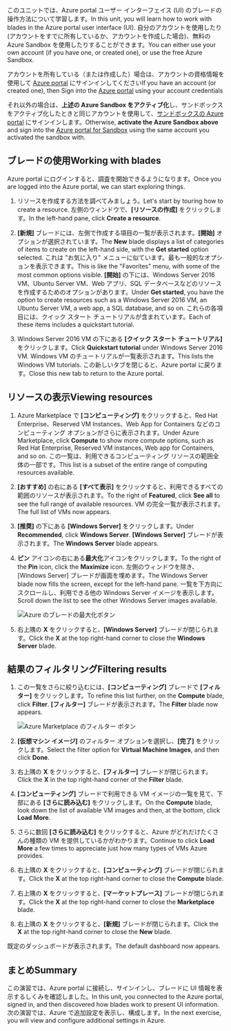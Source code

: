 <span data-ttu-id="ab99a-101">このユニットでは、Azure portal ユーザー インターフェイス (UI) のブレードの操作方法について学習します。</span><span class="sxs-lookup"><span data-stu-id="ab99a-101">In this unit, you will learn how to work with blades in the Azure portal user interface (UI).</span></span> <span data-ttu-id="ab99a-102">自分のアカウントを使用したり (アカウントをすでに所有しているか、アカウントを作成した場合)、無料の Azure Sandbox を使用したりすることができます。</span><span class="sxs-lookup"><span data-stu-id="ab99a-102">You can either use your own account (if you have one, or created one), or use the free Azure Sandbox.</span></span>

<span data-ttu-id="ab99a-103">アカウントを所有している（または作成した）場合は、アカウントの資格情報を使用して [Azure portal](https://portal.azure.com?azure-portal=true) にサインインしてください</span><span class="sxs-lookup"><span data-stu-id="ab99a-103">If you have an account (or created one), then Sign into the [Azure portal](https://portal.azure.com?azure-portal=true) using your account credentials</span></span>

<span data-ttu-id="ab99a-104">それ以外の場合は、**上述の Azure Sandbox をアクティブ化**し、サンドボックスをアクティブ化したときと同じアカウントを使用して、[サンドボックスの Azure portal](https://portal.azure.com/triplecrownlabs.onmicrosoft.com?azure-portal=true) にサインインします。</span><span class="sxs-lookup"><span data-stu-id="ab99a-104">Otherwise, **activate the Azure Sandbox above** and sign into the [Azure portal for Sandbox](https://portal.azure.com/triplecrownlabs.onmicrosoft.com?azure-portal=true) using the same account you activated the sandbox with.</span></span>

## <a name="working-with-blades"></a><span data-ttu-id="ab99a-105">ブレードの使用</span><span class="sxs-lookup"><span data-stu-id="ab99a-105">Working with blades</span></span>

<span data-ttu-id="ab99a-106">Azure portal にログインすると、調査を開始できるようになります。</span><span class="sxs-lookup"><span data-stu-id="ab99a-106">Once you are logged into the Azure portal, we can start exploring things.</span></span>

1. <span data-ttu-id="ab99a-107">リソースを作成する方法を調べてみましょう。</span><span class="sxs-lookup"><span data-stu-id="ab99a-107">Let's start by touring how to create a resource.</span></span> <span data-ttu-id="ab99a-108">左側のウィンドウで、**[リソースの作成]** をクリックします。</span><span class="sxs-lookup"><span data-stu-id="ab99a-108">In the left-hand pane, click **Create a resource**.</span></span>

1. <span data-ttu-id="ab99a-109">**[新規]** ブレードには、左側で作成する項目の一覧が表示されます。**[開始]** オプションが選択されています。</span><span class="sxs-lookup"><span data-stu-id="ab99a-109">The **New** blade displays a list of categories of items to create on the left-hand side, with the **Get started** option selected.</span></span> <span data-ttu-id="ab99a-110">これは "お気に入り" メニューに似ています。最も一般的なオプションを表示できます。</span><span class="sxs-lookup"><span data-stu-id="ab99a-110">This is like the "Favorites" menu, with some of the most common options visible.</span></span> <span data-ttu-id="ab99a-111">**[開始]** の下には、Windows Server 2016 VM、Ubuntu Server VM、Web アプリ、SQL データベースなどのリソースを作成するためのオプションがあります。</span><span class="sxs-lookup"><span data-stu-id="ab99a-111">Under **Get started**, you have the option to create resources such as a Windows Server 2016 VM, an Ubuntu Server VM, a web app, a SQL database, and so on.</span></span> <span data-ttu-id="ab99a-112">これらの各項目には、クイック スタート チュートリアルが含まれています。</span><span class="sxs-lookup"><span data-stu-id="ab99a-112">Each of these items includes a quickstart tutorial.</span></span>

1. <span data-ttu-id="ab99a-113">Windows Server 2016 VM の下にある **[クイック スタート チュートリアル]** をクリックします。</span><span class="sxs-lookup"><span data-stu-id="ab99a-113">Click **Quickstart tutorial** under Windows Server 2016 VM.</span></span> <span data-ttu-id="ab99a-114">Windows VM のチュートリアルが一覧表示されます。</span><span class="sxs-lookup"><span data-stu-id="ab99a-114">This lists the Windows VM tutorials.</span></span> <span data-ttu-id="ab99a-115">この新しいタブを閉じると、Azure portal に戻ります。</span><span class="sxs-lookup"><span data-stu-id="ab99a-115">Close this new tab to return to the Azure portal.</span></span>

## <a name="viewing-resources"></a><span data-ttu-id="ab99a-116">リソースの表示</span><span class="sxs-lookup"><span data-stu-id="ab99a-116">Viewing resources</span></span>

1. <span data-ttu-id="ab99a-117">Azure Marketplace で **[コンピューティング]** をクリックすると、Red Hat Enterprise、Reserved VM Instances、Web App for Containers などのコンピューティング オプションがさらに表示されます。</span><span class="sxs-lookup"><span data-stu-id="ab99a-117">Under Azure Marketplace, click **Compute** to show more compute options, such as Red Hat Enterprise, Reserved VM instances, Web app for Containers, and so on.</span></span> <span data-ttu-id="ab99a-118">この一覧は、利用できるコンピューティング リソースの範囲全体の一部です。</span><span class="sxs-lookup"><span data-stu-id="ab99a-118">This list is a subset of the entire range of computing resources available.</span></span>

2. <span data-ttu-id="ab99a-119">**[おすすめ]** の右にある **[すべて表示]** をクリックすると、利用できるすべての範囲のリソースが表示されます。</span><span class="sxs-lookup"><span data-stu-id="ab99a-119">To the right of **Featured**, click **See all** to see the full range of available resources.</span></span> <span data-ttu-id="ab99a-120">VM の完全一覧が表示されます。</span><span class="sxs-lookup"><span data-stu-id="ab99a-120">The full list of VMs now appears.</span></span>

3. <span data-ttu-id="ab99a-121">**[推奨]** の下にある **[Windows Server]** をクリックします。</span><span class="sxs-lookup"><span data-stu-id="ab99a-121">Under **Recommended**, click **Windows Server**.</span></span> <span data-ttu-id="ab99a-122">**[Windows Server]** ブレードが表示されます。</span><span class="sxs-lookup"><span data-stu-id="ab99a-122">The **Windows Server** blade appears.</span></span>

4. <span data-ttu-id="ab99a-123">**ピン** アイコンの右にある**最大化**アイコンをクリックします。</span><span class="sxs-lookup"><span data-stu-id="ab99a-123">To the right of the **Pin** icon, click the **Maximize** icon.</span></span> <span data-ttu-id="ab99a-124">左側のウィンドウを除き、[Windows Server] ブレードが画面を埋めます。</span><span class="sxs-lookup"><span data-stu-id="ab99a-124">The Windows Server blade now fills the screen, except for the left-hand pane.</span></span> <span data-ttu-id="ab99a-125">一覧を下方向にスクロールし、利用できる他の Windows Server イメージを表示します。</span><span class="sxs-lookup"><span data-stu-id="ab99a-125">Scroll down the list to see the other Windows Server images available.</span></span>

    ![Azure のブレードの最大化ボタン](../media/6-maximize-button.png)

5. <span data-ttu-id="ab99a-127">右上隅の **X** をクリックすると、**[Windows Server]** ブレードが閉じられます。</span><span class="sxs-lookup"><span data-stu-id="ab99a-127">Click the **X** at the top right-hand corner to close the **Windows Server** blade.</span></span>

## <a name="filtering-results"></a><span data-ttu-id="ab99a-128">結果のフィルタリング</span><span class="sxs-lookup"><span data-stu-id="ab99a-128">Filtering results</span></span>

1. <span data-ttu-id="ab99a-129">この一覧をさらに絞り込むには、**[コンピューティング]** ブレードで **[フィルター]** をクリックします。</span><span class="sxs-lookup"><span data-stu-id="ab99a-129">To refine this list further, on the **Compute** blade, click **Filter**.</span></span> <span data-ttu-id="ab99a-130">**[フィルター]** ブレードが表示されます。</span><span class="sxs-lookup"><span data-stu-id="ab99a-130">The **Filter** blade now appears.</span></span>

    ![Azure Marketplace のフィルター ボタン](../media/6-filter.png)

2. <span data-ttu-id="ab99a-132">**[仮想マシン イメージ]** のフィルター オプションを選択し、**[完了]** をクリックします。</span><span class="sxs-lookup"><span data-stu-id="ab99a-132">Select the filter option for **Virtual Machine Images**, and then click **Done**.</span></span>

3. <span data-ttu-id="ab99a-133">右上隅の **X** をクリックすると、**[フィルター]** ブレードが閉じられます。</span><span class="sxs-lookup"><span data-stu-id="ab99a-133">Click the **X** in the top right-hand corner of the **Filter** blade.</span></span>

1. <span data-ttu-id="ab99a-134">**[コンピューティング]** ブレードで利用できる VM イメージの一覧を見て、下部にある **[さらに読み込む]** をクリックします。</span><span class="sxs-lookup"><span data-stu-id="ab99a-134">On the **Compute** blade, look down the list of available VM images and then, at the bottom, click **Load More**.</span></span>

1. <span data-ttu-id="ab99a-135">さらに数回 **[さらに読み込む]** をクリックすると、Azure がどれだけたくさんの種類の VM を提供しているかがわかります。</span><span class="sxs-lookup"><span data-stu-id="ab99a-135">Continue to click **Load More** a few times to appreciate just how many types of VMs Azure provides.</span></span>

1. <span data-ttu-id="ab99a-136">右上隅の **X** をクリックすると、**[コンピューティング]** ブレードが閉じられます。</span><span class="sxs-lookup"><span data-stu-id="ab99a-136">Click the **X** at the top right-hand corner to close the **Compute** blade.</span></span>

1. <span data-ttu-id="ab99a-137">右上隅の **X** をクリックすると、**[マーケットプレース]** ブレードが閉じられます。</span><span class="sxs-lookup"><span data-stu-id="ab99a-137">Click the **X** at the top right-hand corner to close the **Marketplace** blade.</span></span>

1. <span data-ttu-id="ab99a-138">右上隅の **X** をクリックすると、**[新規]** ブレードが閉じられます。</span><span class="sxs-lookup"><span data-stu-id="ab99a-138">Click the **X** at the top right-hand corner to close the **New** blade.</span></span>

<span data-ttu-id="ab99a-139">既定のダッシュボードが表示されます。</span><span class="sxs-lookup"><span data-stu-id="ab99a-139">The default dashboard now appears.</span></span>

## <a name="summary"></a><span data-ttu-id="ab99a-140">まとめ</span><span class="sxs-lookup"><span data-stu-id="ab99a-140">Summary</span></span>

<span data-ttu-id="ab99a-141">この演習では、Azure portal に接続し、サインインし、ブレードに UI 情報を表示するしくみを確認しました。</span><span class="sxs-lookup"><span data-stu-id="ab99a-141">In this unit, you connected to the Azure portal, signed in, and then discovered how blades work to present UI information.</span></span> <span data-ttu-id="ab99a-142">次の演習では、Azure で追加設定を表示し、構成します。</span><span class="sxs-lookup"><span data-stu-id="ab99a-142">In the next exercise, you will view and configure additional settings in Azure.</span></span>
